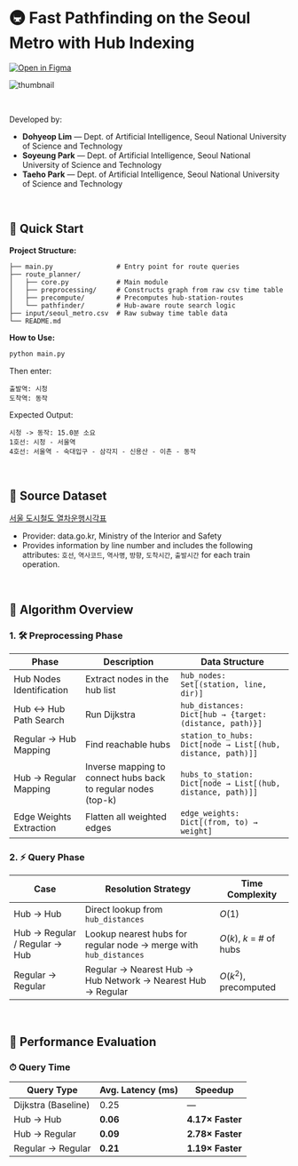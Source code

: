# 🚇 Fast Pathfinding on the Seoul Metro with Hub Indexing

[![Open in Figma](https://img.shields.io/badge/Open%20in-Figma%20Slides-orange?logo=figma&logoColor=white)](https://www.figma.com/deck/5x6KgCPvpCXWInCwpLzRn1/DSA-Spring-2025-Project?node-id=1-1935&viewport=-186%2C-48%2C0.84&t=zyjp3C7K4stFfWvW-1&scaling=min-zoom&content-scaling=fixed&page-id=0%3A1)

![thumbnail](https://github.com/user-attachments/assets/ba4deeb2-c45b-4775-8fce-e1fafc089d3c)

<br/>

Developed by:

- **Dohyeop Lim** — Dept. of Artificial Intelligence, Seoul National University of Science and Technology
- **Soyeung Park** — Dept. of Artificial Intelligence, Seoul National University of Science and Technology
- **Taeho Park** — Dept. of Artificial Intelligence, Seoul National University of Science and Technology

<br/>

## 🚀 Quick Start

**Project Structure:**
```plaintext
├── main.py                # Entry point for route queries
├── route_planner/
│   ├── core.py            # Main module
│   ├── preprocessing/     # Constructs graph from raw csv time table
│   ├── precompute/        # Precomputes hub-station-routes
│   └── pathfinder/        # Hub-aware route search logic
├── input/seoul_metro.csv  # Raw subway time table data
└── README.md
```

**How to Use:**
```bash
python main.py
```

Then enter:
```plaintext
출발역: 시청
도착역: 동작
```

Expected Output:
```plaintext
시청 -> 동작: 15.0분 소요
1호선: 시청 - 서울역
4호선: 서울역 - 숙대입구 - 삼각지 - 신용산 - 이촌 - 동작
```

<br/>

## 📂 Source Dataset

[서울 도시철도 열차운행시각표](https://www.data.go.kr/data/15098251/fileData.do)
  - Provider: data.go.kr, Ministry of the Interior and Safety
  - Provides information by line number and includes the following attributes: `호선`, `역사코드`, `역사명`, `방향`, `도착시간`, `출발시간` for each train operation.

<br/>

## 🧠 Algorithm Overview

### 1. 🛠 Preprocessing Phase

| Phase                     | Description                                                        | Data Structure                            |
|--------------------------|--------------------------------------------------------------------|-------------------------------------------|
| Hub Nodes Identification | Extract nodes in the hub list                    | `hub_nodes: Set[(station, line, dir)]`    |
| Hub ↔ Hub Path Search    | Run Dijkstra                           | `hub_distances: Dict[hub → {target: (distance, path)}]` |
| Regular → Hub Mapping    | Find reachable hubs                        | `station_to_hubs: Dict[node → List[(hub, distance, path)]]` |
| Hub → Regular Mapping    | Inverse mapping to connect hubs back to regular nodes (top-k)           | `hubs_to_station: Dict[node → List[(hub, distance, path)]]` |
| Edge Weights Extraction  | Flatten all weighted edges                         | `edge_weights: Dict[(from, to) → weight]` |

### 2. ⚡ Query Phase

| Case                                     | Resolution Strategy                                                                          | Time Complexity |
|-----------------------------------------------------------------|----------------------------------------------------------------------------------------------|------------------|
| Hub → Hub                    | Direct lookup from `hub_distances`                                                          | $O(1)$             |
| Hub → Regular / Regular → Hub       | Lookup nearest hubs for regular node → merge with `hub_distances`                       | $O(k)$, $k$ = # of hubs |
| Regular → Regular                  | Regular → Nearest Hub → Hub Network → Nearest Hub → Regular                                 | $O(k^2)$, precomputed |


<br/>

## 🧪 Performance Evaluation

### ⏱ Query Time
| Query Type         | Avg. Latency (ms) | Speedup |
|--------------------|--------------|-----------------------|
| Dijkstra (Baseline)| 0.25         | —                     |
| Hub → Hub          | **0.06**     | **4.17× Faster**      |
| Hub → Regular      | **0.09**     | **2.78× Faster**      |
| Regular → Regular  | **0.21**     | **1.19× Faster**      |
